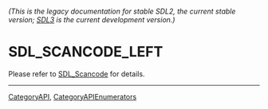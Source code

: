 ###### (This is the legacy documentation for stable SDL2, the current stable version; [SDL3](https://wiki.libsdl.org/SDL3/) is the current development version.)
# SDL_SCANCODE_LEFT

Please refer to [SDL_Scancode](SDL_Scancode) for details.

----
[CategoryAPI](CategoryAPI), [CategoryAPIEnumerators](CategoryAPIEnumerators)

